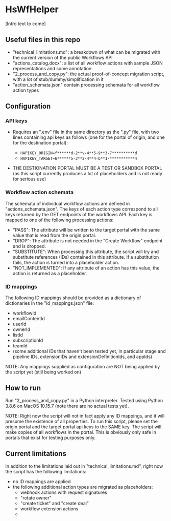 # HsWfHelper

[Intro text to come]

## Useful files in this repo

* "technical_limitations.md": a breakdown of what can be migrated with the current version of the public Workflows API
* "actions_catalog.docx": a list of all workflow actions with sample JSON representations and some annotation
* "2_process_and_copy.py": the actual proof-of-concept migration script, with a lot of stub/dummy/simplification in it
* "action_schemata.json" contain processing schemata for all workflow action types

## Configuration

### API keys

* Requires an ".env" file in the same directory as the ".py" file, with two lines containing api keys as follows (one for the portal of origin, and one for the destination portal):

  * `HAPIKEY_ORIGIN=f******d-2**v-4**5-9**3-7**********d`
  * `HAPIKEY_TARGET=6******5-3**2-4**4-b**1-***********4`

* THE DESTIONATION PORTAL MUST BE A TEST OR SANDBOX PORTAL (as this script currently produces a lot of placeholders and is not ready for serious use)

### Workflow action schemata

The schemata of individual workflow actions are defined in "actions_schemata.json". The keys of each action type correspond to all keys returned by the GET endpoints of the workflows API. Each key is mapped to one of the following processing actions:
* "PASS": The attribute will be written to the target portal with the same value that is read from the origin portal.
* "DROP": The attribute is not needed in the "Create Workflow" endpoint and is dropped.
* "SUBSTITUTE": When processing this attribute, the script will try and substitute references (IDs) contained in this attribute. If a substitution fails, the action is turned into a placeholder action.
* "NOT_IMPLEMENTED": If any attribute of an action has this value, the action is returned as a placeholder.

### ID mappings

The following ID mappings should be provided as a dictionary of dictionaries in the "id_mappings.json" file:
* workflowId
* emailContentId
* userId
* ownerId
* listId
* subscriptionId
* teamId
* (some additional IDs that haven't been tested yet, in particular stage and pipeline IDs, extensionIDs and extensionDefinitionIds, and appIds)

NOTE: Any mappings supplied as configuration are NOT being applied by the script yet (still being worked on)

## How to run

Run "2_process_and_copy.py" in a Python interpreter. Tested using Python 3.8.6 on MacOS 10.15.7 (note there are no actual tests yet).

NOTE: Right now the script will not in fact apply any ID mappings, and it will presume the existence of all properties. To run this script, please set the origin portal and the target portal api keys to the SAME key. The script will make copies of all workflows in the portal. This is obviously only safe in portals that exist for testing purposes only.

## Current limitations

In addition to the limitations laid out in "technical_limitations.md", right now the script has the following limitations:
* no ID mappings are applied
* the following additional action types are migrated as placeholders:
  * webhook actions with request signatures
  * "rotate owner"
  * "create ticket" and "create deal"
  * workflow extension actions
  * 